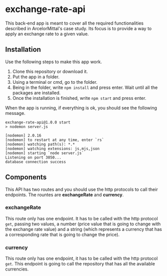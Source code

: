 # exchange-rate-api

This back-end app is meant to cover all the required functionalities described in ArcelorMittal's case study. Its focus is to provide a way to apply an exchange rate to a given value.

## Installation

Use the following steps to make this app work.

1. Clone this repository or download it.
2. Put the app in a folder.
3. Using a terminal or cmd, go to the folder.
4. Being in the folder, write ```npm install``` and press enter. Wait until all the packages are installed.
5. Once the installation is finished, write ```npm start``` and press enter.

When the app is running, if everything is ok, you should see the following message.

```
exchange-rate-api@1.0.0 start
> nodemon server.js

[nodemon] 2.0.16
[nodemon] to restart at any time, enter `rs`
[nodemon] watching path(s): *.*
[nodemon] watching extensions: js,mjs,json
[nodemon] starting `node server.js`
Listening on port 3050...
database connection success
```

## Components

This API has two routes and you should use the http protocols to call their endpoints. The rountes are **exchangeRate** and **currency**.

### exchangeRate

This route only has one endpoint. It has to be called with the http protocol ```get```, passing two values, a number (price value that is going to change with the exchange rate value) and a string (which represents a currency that has a corresponding rate that is going to change the price).

### currency

This route only has one endpoint, it has to be called with the http protocol ```get```. This endpoint is going to call the repository that has all the available currencies.


